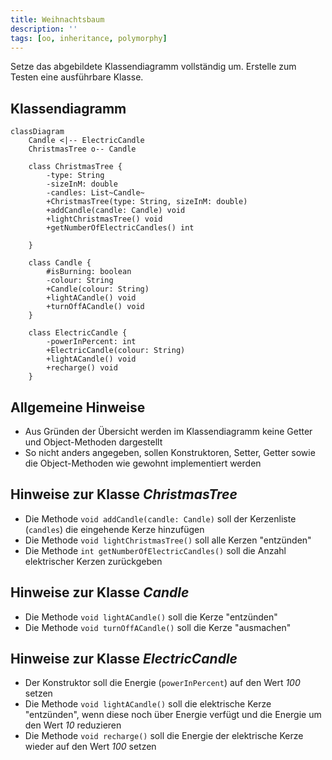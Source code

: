 ```yaml
---
title: Weihnachtsbaum
description: ''
tags: [oo, inheritance, polymorphy]
---
```


Setze das abgebildete Klassendiagramm vollständig um. Erstelle zum Testen eine
ausführbare Klasse.

## Klassendiagramm

```mermaid
classDiagram
    Candle <|-- ElectricCandle
    ChristmasTree o-- Candle

    class ChristmasTree {
        -type: String
        -sizeInM: double
        -candles: List~Candle~
        +ChristmasTree(type: String, sizeInM: double)
        +addCandle(candle: Candle) void
        +lightChristmasTree() void
        +getNumberOfElectricCandles() int

    }

    class Candle {
        #isBurning: boolean
        -colour: String
        +Candle(colour: String)
        +lightACandle() void
        +turnOffACandle() void
    }

    class ElectricCandle {
        -powerInPercent: int
        +ElectricCandle(colour: String)
        +lightACandle() void
        +recharge() void
    }
```

## Allgemeine Hinweise

- Aus Gründen der Übersicht werden im Klassendiagramm keine Getter und
  Object-Methoden dargestellt
- So nicht anders angegeben, sollen Konstruktoren, Setter, Getter sowie die
  Object-Methoden wie gewohnt implementiert werden

## Hinweise zur Klasse _ChristmasTree_

- Die Methode `void addCandle(candle: Candle)` soll der Kerzenliste (`candles`)
  die eingehende Kerze hinzufügen
- Die Methode `void lightChristmasTree()` soll alle Kerzen "entzünden"
- Die Methode `int getNumberOfElectricCandles()` soll die Anzahl elektrischer
  Kerzen zurückgeben

## Hinweise zur Klasse _Candle_

- Die Methode `void lightACandle()` soll die Kerze "entzünden"
- Die Methode `void turnOffACandle()` soll die Kerze "ausmachen"

## Hinweise zur Klasse _ElectricCandle_

- Der Konstruktor soll die Energie (`powerInPercent`) auf den Wert _100_ setzen
- Die Methode `void lightACandle()` soll die elektrische Kerze "entzünden", wenn
  diese noch über Energie verfügt und die Energie um den Wert _10_ reduzieren
- Die Methode `void recharge()` soll die Energie der elektrische Kerze wieder
  auf den Wert _100_ setzen
